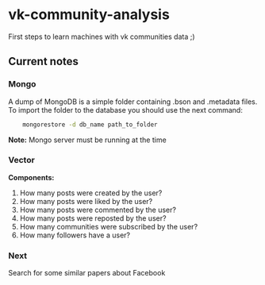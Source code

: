 # vk-community-analysis
First steps to learn machines with vk communities data ;)

## Current notes
### Mongo
A dump of MongoDB is a simple folder containing .bson and .metadata files.
To import the folder to the database you should use the next command:
```bash
    mongorestore -d db_name path_to_folder
```
**Note:** Mongo server must be running at the time

### Vector
**Components:**
1) How many posts were created by the user? 
2) How many posts were liked by the user? 
3) How many posts were commented by the user? 
4) How many posts were reposted by the user? 
5) How many communities were subscribed by the user? 
6) How many followers have a user? 

### Next
Search for some similar papers about Facebook 
